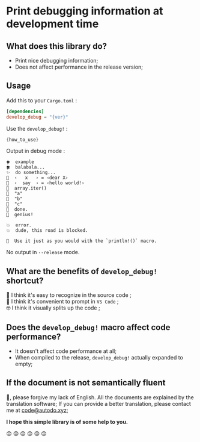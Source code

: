 # Print debugging information at development time

## What does this library do?

* Print nice debugging information;
* Does not affect performance in the release version;

## **Usage**

Add this to your `Cargo.toml` :

``` toml
[dependencies]
develop_debug = "{ver}"
```

Use the `develop_debug!` :

``` rust
{how_to_use}
```

Output in debug mode :

``` output
🍀  example
🍀  balabala...
✨  do something...
🔹  ‹   x   › = ‹dear X›
🔹  ‹  say  › = ‹hello world!›
🔶  array.iter()
🔸  "a"
🔸  "b"
🔸  "c"
🌱  done.
🌱  genius!

💥  error.
💥  dude, this road is blocked.

🐰  Use it just as you would with the `println!()` macro.
```

No output in `--release` mode.

## **What are the benefits of `develop_debug!` shortcut?**

😬 I think it's easy to recognize in the source code ;  
🤤 I think it's convenient to prompt in `VS Code` ;  
🤓 I think it visually splits up the code ;  

## **Does the `develop_debug!` macro affect code performance?**

* It doesn't affect code performance at all;
* When compiled to the release, `develop_debug!` actually expanded to empty;

## If the document is not semantically fluent

🥺, please forgive my lack of English.
All the documents are explained by the translation software;
If you can provide a better translation, please contact me at [code@autodo.xyz](mailto:code@autodo.xyz);

**I hope this simple library is of some help to you.**

😌 😌 😌 😌 😌 😌  
